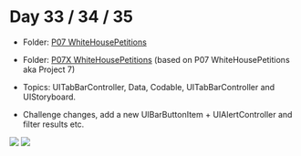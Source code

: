 # Day 33 / 34 / 35

- Folder: [P07 WhiteHousePetitions](https://github.com/JulesMoorhouse/100DaysOfSwift/tree/master/P07%20WhiteHousePetitions/P07%20WhiteHousePetitions)

- Folder: [P07X WhiteHousePetitions](https://github.com/JulesMoorhouse/100DaysOfSwift/tree/master/P07X%20WhiteHousePetitions/P07%20WhiteHousePetitions) (based on P07 WhiteHousePetitions aka Project 7)

- Topics: UITabBarController, Data, Codable, UITabBarController and UIStoryboard.

- Challenge changes, add a new UIBarButtonItem + UIAlertController and filter results etc.

<img src="../Images/day33-p07.gif"> 

<img src="../Images/day33-p07x.gif"> 